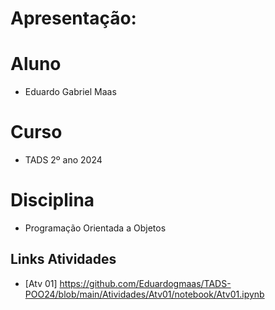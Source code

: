 # Apresentação:

# Aluno

* Eduardo Gabriel Maas

# Curso

* TADS 2º ano 2024

# Disciplina

* Programação Orientada a Objetos

## Links Atividades
* [Atv 01] https://github.com/Eduardogmaas/TADS-POO24/blob/main/Atividades/Atv01/notebook/Atv01.ipynb

